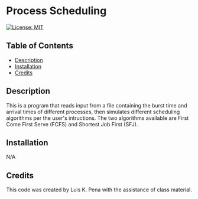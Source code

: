 # Process Scheduling
[![License: MIT](https://img.shields.io/badge/License-MIT-yellow.svg)](https://opensource.org/licenses/MIT)

## Table of Contents
- [Description](#description)
- [Installation](#installation)
- [Credits](#credits)

## Description
This is a program that reads input from a file containing
the burst time and arrival times of different processes,
then simulates different scheduling algorithms per the user's
intructions. The two algorithms available are First Come First
Serve (FCFS) and Shortest Job First (SFJ).

## Installation
N/A

## Credits
This code was created by Luis K. Pena with the assistance
of class material.
